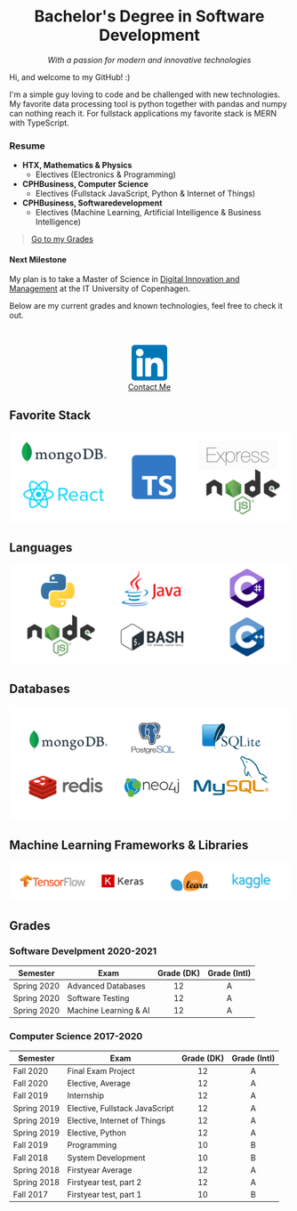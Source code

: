 <h1 align="center">Bachelor's Degree in Software Development</h1>
<p align="center"><em>With a passion for modern and innovative technologies</em></p>

Hi, and welcome to my GitHub! :)  

<!--details><summary>CLICK ME</summary>
  <h2>Hello GitHub</h2>
</details-->

I'm a simple guy loving to code and be challenged with new technologies.  
My favorite data processing tool is python together with pandas and numpy can nothing reach it.
For fullstack applications my favorite stack is MERN with TypeScript.

### Resume
* **HTX, Mathematics & Physics**
  * Electives (Electronics & Programming)
* **CPHBusiness, Computer Science**
  * Electives (Fullstack JavaScript, Python & Internet of Things)
* **CPHBusiness, Softwaredevelopment**
  * Electives (Machine Learning, Artificial Intelligence & Business Intelligence)

> [Go to my Grades](#Grades)

#### Next Milestone
My plan is to take a Master of Science in [Digital Innovation and Management](https://en.itu.dk/programmes/msc-programmes/digital-innovation-and-management) at the IT University of Copenhagen.

Below are my current grades and known technologies, feel free to check it out.

<br>

<p align="center">
  <a href="https://www.linkedin.com/in/stephan-duelund-djurhuus/">
<img src="assets/linkedin.png" height="64px"/>
   <br>
      <span>Contact Me</span>   
  </a>
</p>

## Favorite Stack
![stack](assets/stack.png)

## Languages
![languages](assets/languages.png)

## Databases
![databases](assets/databases.png)

## Machine Learning Frameworks & Libraries
![machine learning](assets/machine-learning.png)

## Grades

### Software Develpment 2020-2021
| Semester | Exam | Grade (DK) | Grade (Intl) |
| --- | --- | :-: | :-: |
| Spring 2020 | Advanced Databases | 12 | A |
| Spring 2020 | Software Testing | 12 | A |
| Spring 2020 | Machine Learning & AI | 12 | A |

### Computer Science 2017-2020
| Semester | Exam | Grade (DK) | Grade (Intl) |
| --- | --- | :-: | :-: |
| Fall 2020 | Final Exam Project | 12 | A |
| Fall 2020 | Elective, Average | 12 | A |
| Fall 2019 | Internship | 12 | A |
| Spring 2019 | Elective, Fullstack JavaScript | 12 | A |
| Spring 2019 | Elective, Internet of Things | 12 | A |
| Spring 2019 | Elective, Python | 12 | A |
| Fall 2019 | Programming | 10 | B |
| Fall 2018 | System Development | 10 | B |
| Spring 2018 | Firstyear Average | 12 | A |
| Spring 2018 | Firstyear test, part 2 | 12 | A |
| Fall 2017 | Firstyear test, part 1 | 10 | B |
